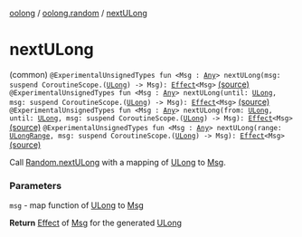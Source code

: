 [oolong](../index.md) / [oolong.random](index.md) / [nextULong](./next-u-long.md)

# nextULong

(common) `@ExperimentalUnsignedTypes fun <Msg : `[`Any`](https://kotlinlang.org/api/latest/jvm/stdlib/kotlin/-any/index.html)`> nextULong(msg: suspend CoroutineScope.(`[`ULong`](https://kotlinlang.org/api/latest/jvm/stdlib/kotlin/-u-long/index.html)`) -> Msg): `[`Effect`](../oolong/-effect.md)`<Msg>` [(source)](https://github.com/oolong-kt/oolong/tree/main/oolong/src/commonMain/kotlin/oolong/random/util.kt#L236)
`@ExperimentalUnsignedTypes fun <Msg : `[`Any`](https://kotlinlang.org/api/latest/jvm/stdlib/kotlin/-any/index.html)`> nextULong(until: `[`ULong`](https://kotlinlang.org/api/latest/jvm/stdlib/kotlin/-u-long/index.html)`, msg: suspend CoroutineScope.(`[`ULong`](https://kotlinlang.org/api/latest/jvm/stdlib/kotlin/-u-long/index.html)`) -> Msg): `[`Effect`](../oolong/-effect.md)`<Msg>` [(source)](https://github.com/oolong-kt/oolong/tree/main/oolong/src/commonMain/kotlin/oolong/random/util.kt#L246)
`@ExperimentalUnsignedTypes fun <Msg : `[`Any`](https://kotlinlang.org/api/latest/jvm/stdlib/kotlin/-any/index.html)`> nextULong(from: `[`ULong`](https://kotlinlang.org/api/latest/jvm/stdlib/kotlin/-u-long/index.html)`, until: `[`ULong`](https://kotlinlang.org/api/latest/jvm/stdlib/kotlin/-u-long/index.html)`, msg: suspend CoroutineScope.(`[`ULong`](https://kotlinlang.org/api/latest/jvm/stdlib/kotlin/-u-long/index.html)`) -> Msg): `[`Effect`](../oolong/-effect.md)`<Msg>` [(source)](https://github.com/oolong-kt/oolong/tree/main/oolong/src/commonMain/kotlin/oolong/random/util.kt#L256)
`@ExperimentalUnsignedTypes fun <Msg : `[`Any`](https://kotlinlang.org/api/latest/jvm/stdlib/kotlin/-any/index.html)`> nextULong(range: `[`ULongRange`](https://kotlinlang.org/api/latest/jvm/stdlib/kotlin.ranges/-u-long-range/index.html)`, msg: suspend CoroutineScope.(`[`ULong`](https://kotlinlang.org/api/latest/jvm/stdlib/kotlin/-u-long/index.html)`) -> Msg): `[`Effect`](../oolong/-effect.md)`<Msg>` [(source)](https://github.com/oolong-kt/oolong/tree/main/oolong/src/commonMain/kotlin/oolong/random/util.kt#L266)

Call [Random.nextULong](https://kotlinlang.org/api/latest/jvm/stdlib/kotlin.random/next-u-long.html) with a mapping of [ULong](https://kotlinlang.org/api/latest/jvm/stdlib/kotlin/-u-long/index.html) to [Msg](next-u-long.md#Msg).

### Parameters

`msg` - map function of [ULong](https://kotlinlang.org/api/latest/jvm/stdlib/kotlin/-u-long/index.html) to [Msg](next-u-long.md#Msg)

**Return**
[Effect](../oolong/-effect.md) of [Msg](next-u-long.md#Msg) for the generated [ULong](https://kotlinlang.org/api/latest/jvm/stdlib/kotlin/-u-long/index.html)

